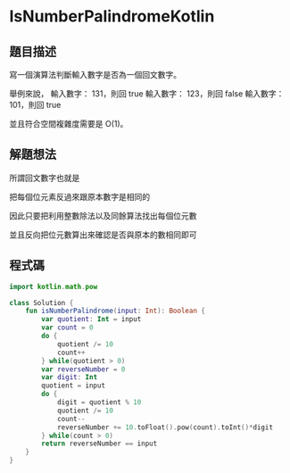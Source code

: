 # IsNumberPalindromeKotlin

## 題目描述

寫一個演算法判斷輸入數字是否為一個回文數字。

舉例來說，
輸入數字： 131，則回 true
輸入數字： 123，則回 false
輸入數字： 101，則回 true

並且符合空間複雜度需要是 O(1)。

## 解題想法

所謂回文數字也就是

把每個位元素反過來跟原本數字是相同的

因此只要把利用整數除法以及同餘算法找出每個位元數

並且反向把位元數算出來確認是否與原本的數相同即可

## 程式碼
```kotlin
import kotlin.math.pow

class Solution {
    fun isNumberPalindrome(input: Int): Boolean {
        var quotient: Int = input
        var count = 0
        do {
            quotient /= 10
            count++
        } while(quotient > 0)
        var reverseNumber = 0
        var digit: Int
        quotient = input
        do {
            digit = quotient % 10
            quotient /= 10
            count--
            reverseNumber += 10.toFloat().pow(count).toInt()*digit
        } while(count > 0)
        return reverseNumber == input
    }
}
```